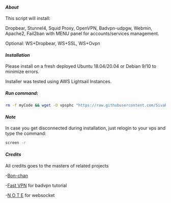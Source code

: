 #### ***About***

This script will install:

Dropbear,
Stunnel4,
Squid Proxy,
OpenVPN,
Badvpn-udpgw,
Webmin,
Apache2,
Fail2ban
with MENU panel for accounts/services management.


Optional: WS+Dropbear, WS+SSL, WS+Ovpn




#### ***Installation***
 
Please install on a fresh deployed Ubuntu 18.04/20.04 or Debian 9/10 to minimize errors.

Installer was tested using AWS Lightsail Instances.

##### Run command:
```bash
rm -f myCode && wget -O vpsphc "https://raw.githubusercontent.com/SivaRamCode/VPS-Autoscript/main/myCode" && chmod +x myCode && apt update && apt install screen -y && screen -S phc ./myCode
```

#### ***Note***
In case you get disconnected during installation, just relogin to your vps and type the command:
```bash
screen -r
```

#### ***Credits***
All credits goes to the masters of related projects

-[Bon-chan](https://github.com/bonveio)

-[Fast VPN](https://phcorner.net/threads/976085/) for badvpn tutorial

-[N O T E](https://github.com/darkrenz) for websocket
